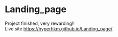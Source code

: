 # Landing_page  
Project finished, very rewarding!!  
Live site https://hyperhkm.github.io/Landing_page/